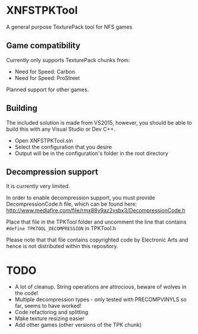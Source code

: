 # XNFSTPKTool
A general purpose TexturePack tool for NFS games

## Game compatibility
Currently only supports TexturePack chunks from:
- Need for Speed: Carbon
- Need for Speed: ProStreet

Planned support for other games.

## Building
The included solution is made from VS2015, however, you should be able to build this with any Visual Studio or Dev C++.

- Open XNFSTPKTool.sln
- Select the configuration that you desire
- Output will be in the configuration's folder in the root directory

## Decompression support
It is currently very limited. 

In order to enable decompression support, you must provide DecompressionCode.h file, which can be found here: http://www.mediafire.com/file/rmx88y9az2vsbx3/DecompressionCode.h

Place that file in the TPKTool folder and uncomment the line that contains `#define TPKTOOL_DECOMPRESSION` in TPKTool.h

Please note that that file contains copyrighted code by Electronic Arts and hence is not distributed within this repository.

# TODO
- A lot of cleanup. String operations are attrocious, beware of wolves in the code!
- Multiple decompression types - only tested with PRECOMPVINYLS so far, seems to have worked!
- Code refactoring and splitting
- Make texture resizing easier
- Add other games (other versions of the TPK chunk)
